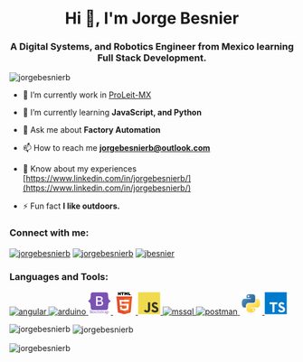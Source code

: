 <h1 align="center">Hi 👋, I'm Jorge Besnier</h1>
<h3 align="center">A Digital Systems, and Robotics Engineer from Mexico learning Full Stack Development.</h3>

<p align="left"> <img src="https://komarev.com/ghpvc/?username=jorgebesnierb&label=Profile%20views&color=0e75b6&style=flat" alt="jorgebesnierb" /> </p>

- 🔭 I’m currently work in [ProLeit-MX](https://www.proleit.com/)

- 🌱 I’m currently learning **JavaScript, and Python**

- 💬 Ask me about **Factory Automation**

- 📫 How to reach me **jorgebesnierb@outlook.com**

- 📄 Know about my experiences [https://www.linkedin.com/in/jorgebesnierb/](https://www.linkedin.com/in/jorgebesnierb/)

- ⚡ Fun fact **I like outdoors.**

<h3 align="left">Connect with me:</h3>
<p align="left">
<a href="https://linkedin.com/in/jorgebesnierb" target="blank"><img align="center" src="https://raw.githubusercontent.com/rahuldkjain/github-profile-readme-generator/master/src/images/icons/Social/linked-in-alt.svg" alt="jorgebesnierb" height="30" width="40" /></a>
<a href="https://fb.com/jorgebesnierb" target="blank"><img align="center" src="https://raw.githubusercontent.com/rahuldkjain/github-profile-readme-generator/master/src/images/icons/Social/facebook.svg" alt="jorgebesnierb" height="30" width="40" /></a>
<a href="https://instagram.com/jbesnier" target="blank"><img align="center" src="https://raw.githubusercontent.com/rahuldkjain/github-profile-readme-generator/master/src/images/icons/Social/instagram.svg" alt="jbesnier" height="30" width="40" /></a>
</p>

<h3 align="left">Languages and Tools:</h3>
<p align="left"> <a href="https://angular.io" target="_blank" rel="noreferrer"> <img src="https://angular.io/assets/images/logos/angular/angular.svg" alt="angular" width="40" height="40"/> </a> <a href="https://www.arduino.cc/" target="_blank" rel="noreferrer"> <img src="https://cdn.worldvectorlogo.com/logos/arduino-1.svg" alt="arduino" width="40" height="40"/> </a> <a href="https://getbootstrap.com" target="_blank" rel="noreferrer"> <img src="https://raw.githubusercontent.com/devicons/devicon/master/icons/bootstrap/bootstrap-plain-wordmark.svg" alt="bootstrap" width="40" height="40"/> </a> <a href="https://www.w3.org/html/" target="_blank" rel="noreferrer"> <img src="https://raw.githubusercontent.com/devicons/devicon/master/icons/html5/html5-original-wordmark.svg" alt="html5" width="40" height="40"/> </a> <a href="https://developer.mozilla.org/en-US/docs/Web/JavaScript" target="_blank" rel="noreferrer"> <img src="https://raw.githubusercontent.com/devicons/devicon/master/icons/javascript/javascript-original.svg" alt="javascript" width="40" height="40"/> </a> <a href="https://www.microsoft.com/en-us/sql-server" target="_blank" rel="noreferrer"> <img src="https://www.svgrepo.com/show/303229/microsoft-sql-server-logo.svg" alt="mssql" width="40" height="40"/> </a> <a href="https://postman.com" target="_blank" rel="noreferrer"> <img src="https://www.vectorlogo.zone/logos/getpostman/getpostman-icon.svg" alt="postman" width="40" height="40"/> </a> <a href="https://www.python.org" target="_blank" rel="noreferrer"> <img src="https://raw.githubusercontent.com/devicons/devicon/master/icons/python/python-original.svg" alt="python" width="40" height="40"/> </a> <a href="https://www.typescriptlang.org/" target="_blank" rel="noreferrer"> <img src="https://raw.githubusercontent.com/devicons/devicon/master/icons/typescript/typescript-original.svg" alt="typescript" width="40" height="40"/> </a> </p>

<p><img align="left" src="https://github-readme-stats.vercel.app/api/top-langs?username=jorgebesnierb&show_icons=true&locale=en&layout=compact" alt="jorgebesnierb" /></p>

<p>&nbsp;<img align="center" src="https://github-readme-stats.vercel.app/api?username=jorgebesnierb&show_icons=true&locale=en" alt="jorgebesnierb" /></p>

<p><img align="center" src="https://github-readme-streak-stats.herokuapp.com/?user=jorgebesnierb&" alt="jorgebesnierb" /></p>
